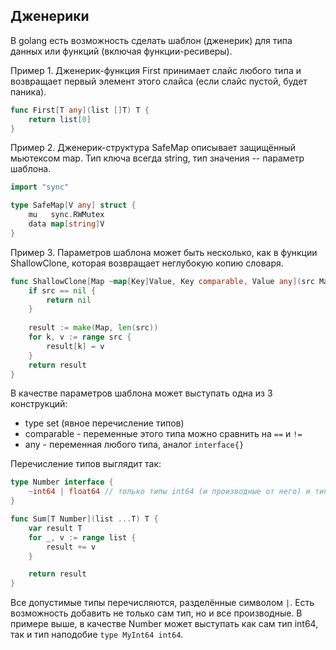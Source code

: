 ## Дженерики

В golang есть возможность сделать шаблон (дженерик) для типа данных или функций (включая функции-ресиверы).

Пример 1. Дженерик-функция First принимает слайс любого типа и возвращает первый элемент этого слайса
(если слайс пустой, будет паника).
```go
func First[T any](list []T) T {
	return list[0]
}
```

Пример 2. Дженерик-структура SafeMap описывает защищённый мьютексом map.
Тип ключа всегда string, тип значения -- параметр шаблона.
```go
import "sync"

type SafeMap[V any] struct {
	mu   sync.RWMutex
	data map[string]V
}
```

Пример 3. Параметров шаблона может быть несколько, как в функции ShallowClone,
которая возвращает неглубокую копию словаря.
```go
func ShallowClone[Map ~map[Key]Value, Key comparable, Value any](src Map) Map {
	if src == nil {
		return nil
	}
	
	result := make(Map, len(src))
	for k, v := range src {
		result[k] = v
	}
	return result
}
```

В качестве параметров шаблона может выступать одна из 3 конструкций:

- type set (явное перечисление типов)
- comparable - переменные этого типа можно сравнить на `==` и `!=`
- any - переменная любого типа, аналог `interface{}`

Перечисление типов выглядит так:
```go
type Number interface {
	~int64 | float64 // только типы int64 (и производные от него) и тип float64 (без производных)
}

func Sum[T Number](list ...T) T {
	var result T
	for _, v := range list {
		result += v
	}

	return result
}
```

Все допустимые типы перечисляются, разделённые символом `|`.
Есть возможность добавить не только сам тип, но и все производные.
В примере выше, в качестве Number может выступать как сам тип int64,
так и тип наподобие `type MyInt64 int64`.
